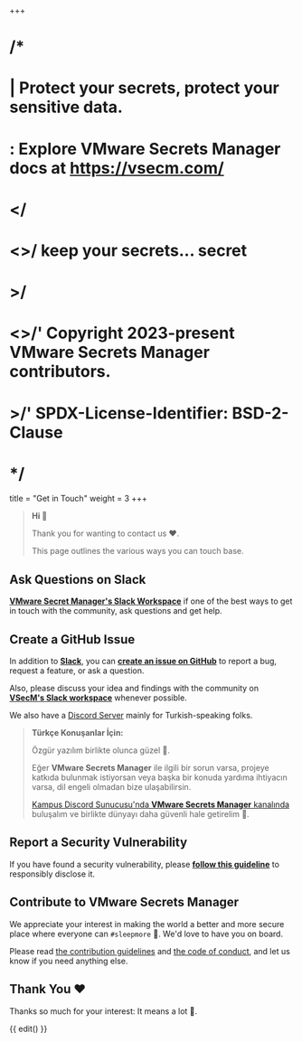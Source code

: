 +++
# /*
# |    Protect your secrets, protect your sensitive data.
# :    Explore VMware Secrets Manager docs at https://vsecm.com/
# </
# <>/  keep your secrets... secret
# >/
# <>/' Copyright 2023-present VMware Secrets Manager contributors.
# >/'  SPDX-License-Identifier: BSD-2-Clause
# */

title = "Get in Touch"
weight = 3
+++

> **Hi 👋**
>
> Thank you for wanting to contact us ❤️.
>
> This page outlines the various ways you can touch base.

## Ask Questions on Slack

[**VMware Secret Manager's Slack Workspace**][slack] if one of the best ways to
get in touch with the community, ask questions and get help.

## Create a GitHub Issue

In addition to [**Slack**][slack], you can [**create an issue on GitHub**][ticket]
to report a bug, request a feature, or ask a question.

Also, please discuss your idea and findings with the community on
[**VSecM's Slack workspace**][slack] whenever possible.

We also have a [Discord Server][kampus] mainly for Turkish-speaking folks.

> **Türkçe Konuşanlar İçin:**
> 
> Özgür yazılım birlikte olunca güzel 🤗.
> 
> Eğer **VMware Secrets Manager** ile ilgili bir sorun varsa, projeye 
> katkıda bulunmak istiyorsan veya başka bir konuda yardıma ihtiyacın varsa,
> dil engeli olmadan bize ulaşabilirsin.
> 
> [Kampus Discord Sunucusu'nda **VMware Secrets Manager** kanalında][kampus]
> buluşalım ve birlikte dünyayı daha güvenli hale getirelim 🤘.

[kampus]: https://discord.gg/kampus "Join Kampus Discord Server"

## Report a Security Vulnerability

If you have found a security vulnerability, please [**follow this guideline**][vuln]
to responsibly disclose it.

[ticket]: https://github.com/vmware/secrets-manager/issues/new "Create a new issue"

[vuln]: https://github.com/vmware/secrets-manager/blob/main/SECURITY.md
[code-of-conduct]: https://github.com/vmware/secrets-manager/blob/main/CODE_OF_CONDUCT.md

## Contribute to VMware Secrets Manager

We appreciate your interest in making the world a better and more secure place
where everyone can `#sleepmore` 🤗. We'd love to have you on board.

Please read [the contribution guidelines][contributing] and
[the code of conduct][code-of-conduct], and let us know if you need anything
else.

[contributing]: https://github.com/vmware/secrets-manager/blob/main/CONTRIBUTING.md
[code-of-conduct]: https://github.com/vmware/secrets-manager/blob/main/CODE_OF_CONDUCT.md

## Thank You  ❤️

Thanks so much for your interest: It means a lot 🙏.

[ticket]: https://github.com/vmware/secrets-manager/issues/new/choose
[slack]: https://join.slack.com/t/a-101-103-105-s/shared_invite/zt-287dbddk7-GCX495NK~FwO3bh_DAMAtQ "Join VSecM Slack"

{{ edit() }}
